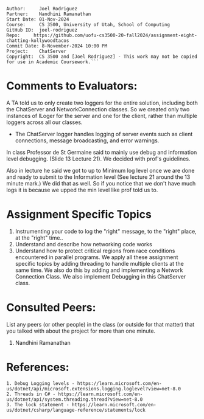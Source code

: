 ﻿```
Author:     Joel Rodriguez
Partner:    Nandhini Ramanathan
Start Date: 01-Nov-2024
Course:     CS 3500, University of Utah, School of Computing
GitHub ID:  joel-rodriguez
Repo:     https://github.com/uofu-cs3500-20-fall2024/assignment-eight-chatting-kollywoodtacos
Commit Date: 8-November-2024 10:00 PM
Project:    ChatServer
Copyright:  CS 3500 and [Joel Rodriguez] - This work may not be copied for use in Academic Coursework.```
```

# Comments to Evaluators:
A TA told us to only create two loggers for the entire solution, including both
the ChatServer and NetworkConnection classes. So we created only two instances of
ILoger for the server and one for the client, rather than multiple
loggers across all our classes.

- The ChatServer logger handles logging of server events such as client connections, message
  broadcasting, and error warnings.

In class Professor de St Germaine said to mainly use debug and information level debugging. (Slide 13 Lecture 21). 
We decided with prof's guidelines.

Also in lecture he said we got to up to Minimum log level once we are done and ready to submit to the Information level (See lecture 21 around
the 13 minute mark.) We did that as well. So if you notice that we don't have much logs it is because we upped the min level like prof told us to.
# Assignment Specific Topics
1. Instrumenting your code to log the "right" message, to the "right" place, at the "right" time..
2. Understand and describe how networking code works
3. Understand how to protect critical regions from race conditions encountered in parallel programs. 
We apply all these assignment specific topics by adding threading to handle multiple clients at the same time. We also do this by adding and
implementing a Network Connection Class. We also implement Debugging in this ChatServer class.
# Consulted Peers:

List any peers (or other people) in the class (or outside for that matter) that you talked with about the project for more than one minute.

1. Nandhini Ramanathan

# References:
    1. Debug Logging levels - https://learn.microsoft.com/en-us/dotnet/api/microsoft.extensions.logging.loglevel?view=net-8.0
    2. Threads in C# - https://learn.microsoft.com/en-us/dotnet/api/system.threading.thread?view=net-8.0
    3. The lock statement - https://learn.microsoft.com/en-us/dotnet/csharp/language-reference/statements/lock
